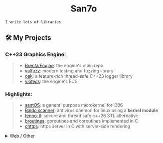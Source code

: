 <h1 align="center">San7o</h1>

```
I write lots of libraries
```

## 🛠️ My Projects
### C++23 Graphics Engine:
>- [Brenta Engine](https://github.com/San7o/Brenta-Engine): the engine's main repo
>- [valfuzz](https://github.com/San7o/valFuzz): modern testing and fuzzing library
>- [oak](https://github.com/San7o/oak): a feature-rich thread-safe C++23 logger library
>- [viotecs](https://github.com/San7o/viotecs): the engine's ECS

### Highlights:
>- [santOS](https://github.com/San7o/santOS): a general purpose microkernel for i386
>- [Baldo scanner](https://github.com/San7o/Baldo-Scanner): antivirus daemon for linux using a **kernel module**
>- [tenno-tl](https://github.com/San7o/tenno-tl): secure and thread safe c++26 STL alternative
>- [broutines](https://github.com/San7o/broutines): goroutines and coroutines implemented in C
>- [chttps](https://github.com/San7o/chttps): https server in C with server-side rendering

<details>
 <summary>
      Web / Other
 </summary>
 
### Web:
>- [fixmi](https://github.com/orgs/IS-FixMi/repositories): business management software using microservices.
>  [documentation](https://github.com/IS-FixMi/FixMi), 
>  [root-project](https://github.com/IS-FixMi/fixmi-compose)
>- [risto89](https://github.com/San7o/risto89-fork): online tickets market in java
>- [ledger-board](https://github.com/San7o/ledger-board): highly scalable transaction producer/consumer, built with **Kubernetes, Kafka, Django, Angular, Nginx, Redis, Celery, Docker.**
>- [webgl-markdown-portfolio](https://github.com/San7o/webgl-markdown-portfolio): a 3D renderer in WebGL and Angular
>- [elixir-blockchain](https://github.com/San7o/elixir-simple-bockchain): a simple blockchain library implemented in **elixir**.
>- [react-express-template](https://github.com/San7o/react-express-template): a meplate for web applications using node, express, typescript, react, tailwind, docker.
 
### Rust:
>- [ssap](https://github.com/San7o/ssap): local password encryption manager in **Rust**
>- [rust-lc3](https://github.com/San7o/rust-little-computer-3): implementation of a virtual machine for [LC-3](https://en.wikipedia.org/wiki/Little_Computer_3)
>- [robotUI](https://github.com/San7o/rust-robotUI): bevy visualizer for Advanced Programming 2023 @Unitn
>- [rust-pomodoro-timer](https://github.com/San7o/rust-pomodoro)
>- [rust-music-player](https://github.com/San7o/rust-music-player)

### Misc:
>- [regEZ](https://github.com/San7o/regEZ): fully constexpr regex implementation in modern C++
>- [modern-cpp-template](https://github.com/San7o/modern-cpp-template): a template for c++ libraries
>- [mpi-hpp](https://github.com/San7o/mpi-hpp): c++ bindings for openMPI
>- [how-to-root-samsung-galaxy-j5](https://github.com/San7o/how-to-root-samsung-galaxy-j5): instructions to root a Samsung Galaxy J5
>- [hpc-playground](https://github.com/San7o/hpc-playground): lab for HPC experiments
>- [hypr-nerd-gestures](https://github.com/San7o/hypr-nerd-gestures): control hyprland through hand gestures, using **openCV**.
>- [launchpad-app-launcher](https://github.com/San7o/launchpad-app-launcher): launch commands from a novation's launchpad
>- [modern-python-template](https://github.com/San7o/modern-python-template)
>- [linux-kernel-module](https://github.com/San7o/linux-kernel-module): hello world kernel module with a full developement setup using qemu
>- [youtube-minuature-generator](https://github.com/San7o/youtube-miniature-generator)

### Setup:
>- [lfs](https://github.com/San7o/lfs): my Linux From Scratch distribution
>- [mapkg](https://github.com/San7o/mapkg): my own packet manager
>- [nixos-dotfiles](https://github.com/San7o/nixos-dotfiles): my (outdated) nixos setup
>- [obsidian-chill-theme](https://github.com/San7o/obsidian-chill-theme): my custom obsidian theme
>- [obsidian-advanced-slided-theme](https://github.com/San7o/obsidian-advanced-slides-theme-chill): custom theme for obsidian advanced slides

</details>

